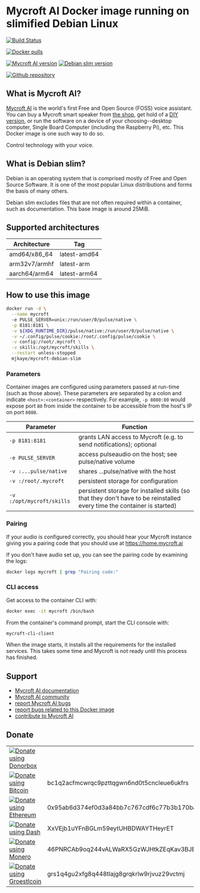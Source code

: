 # Mycroft AI Docker image running on slimified Debian Linux #

[![Build Status](https://cloud.drone.io/api/badges/mjkaye/docker-mycroft-debian-slim/status.svg)](https://cloud.drone.io/mjkaye/docker-mycroft-debian-slim)

[![Docker pulls](https://img.shields.io/docker/pulls/mjkaye/mycroft-debian-slim.svg?style=for-the-badge&logo=docker)](https://hub.docker.com/r/mjkaye/mycroft-debian-slim)

[![Mycroft AI version](https://img.shields.io/badge/Mycroft%20AI%20version-20.2.3-blue.svg?style=for-the-badge)](https://mycroft.ai/)
[![Debian slim version](https://img.shields.io/badge/Debian%20slim%20version-buster-blue.svg?style=for-the-badge)](https://www.debian.org/)

[![Github repository](https://img.shields.io/static/v1.svg?style=for-the-badge&color=blue&label=source%20code&message=docker-mycroft-debian-slim&logo=github&logoColor=FFFFFF)](https://www.github.com/mjkaye/docker-mycroft-debian-slim)

## What is Mycroft AI? ##

[Mycroft AI](https://mycroft.ai/) is the world's first Free and Open Source (FOSS) voice assistant. You can buy a Mycroft smart speaker from [the shop](https://mycroft.ai/shop/), get hold of a [DIY version](https://hellochatterbox.com/), or run the software on a device of your choosing--desktop computer, Single Board Computer (including the Raspberry Pi), etc. This Docker image is one such way to do so.

Control technology with your voice.

## What is Debian slim? ##

Debian is an operating system that is comprised mostly of Free and Open Source Software. It is one of the most popular Linux distributions and forms the basis of many others.

Debian slim excludes files that are not often required within a container, such as documentation. This base image is around 25MiB.

## Supported architectures ##

| Architecture  | Tag          |
| ---           | ---          |
| amd64/x86_64  | latest-amd64 |
| arm32v7/armhf | latest-arm   |
| aarch64/arm64 | latest-arm64 |

## How to use this image ##

```bash
docker run -d \
  --name mycroft
  -e PULSE_SERVER=unix:/run/user/0/pulse/native \
  -p 8181:8181 \
  -v ${XDG_RUNTIME_DIR}/pulse/native:/run/user/0/pulse/native \
  -v ~/.config/pulse/cookie:/root/.config/pulse/cookie \
  -v config:/root/.mycroft \
  -v skills:/opt/mycroft/skills \
  --restart unless-stopped
  mjkaye/mycroft-debian-slim
```

### Parameters ###

Container images are configured using parameters passed at run-time (such as those above). These parameters are separated by a colon and indicate `<host>:<container>` respectively. For example, `-p 8080:80` would expose port `80` from inside the container to be accessible from the host's IP on port `8080`.

| Parameter                 | Function                                                                                                                |
| ---                       | ---                                                                                                                     |
| `-p 8181:8181`            | grants LAN access to Mycroft (e.g. to send notifications); optional                                                     |
| `-e PULSE_SERVER`         | access pulseaudio on the host; see pulse/native volume                                                                  |
| `-v :...pulse/native`     | shares ...pulse/native with the host                                                                                    |
| `-v :/root/.mycroft`      | persistent storage for configuration                                                                                    |
| `-v :/opt/mycroft/skills` | persistent storage for installed skills (so that they don't have to be reinstalled every time the container is started) |

### Pairing ###

If your audio is configured correctly, you should hear your Mycroft instance giving you a pairing code that you should use at https://home.mycroft.ai

If you don't have audio set up, you can see the pairing code by examining the logs:

```bash
docker logs mycroft | grep "Pairing code:"
```

### CLI access ###

Get access to the container CLI with:

```bash
docker exec -it mycroft /bin/bash
```

From the container's command prompt, start the CLI console with:

```bash
mycroft-cli-client
```

When the image starts, it installs all the requirements for the installed services. This takes some time and Mycroft is not ready until this process has finished.

## Support ##

 * [Mycroft AI documentation](https://mycroft-ai.gitbook.io/docs/)
 * [Mycroft AI community](https://community.mycroft.ai/)
 * [report Mycroft AI bugs](https://github.com/MycroftAI/mycroft-core/issues)
 * [report bugs related to this Docker image](https://github.com/mjkaye/docker-mycroft-debian-slim/issues)
 * [contribute to Mycroft AI](https://mycroft.ai/contribute/)

## Donate ##

|                                                                                                                                                                                                                                                               |                                                                                                 |
| ---                                                                                                                                                                                                                                                           | ---                                                                                             |
| [![Donate using Donorbox](https://img.shields.io/badge/usd,gbp,eur-265B79?logo=shopify&style=for-the-badge)](https://donorbox.org/docker-images)                                                                                                              |                                                                                                 |
| [![Donate using Bitcoin](https://img.shields.io/badge/bitcoin-265B79?logo=bitcoin&style=for-the-badge)](https://www.freeformatter.com/qr-code?w=350&h=350&e=Q&c=bc1q2acfmcwrqc9pzttqgwn6nd0t5cncleue6ukfrs)                                                   | bc1q2acfmcwrqc9pzttqgwn6nd0t5cncleue6ukfrs                                                      |
| [![Donate using Ethereum](https://img.shields.io/badge/ethereum-265B79?logo=ethereum&style=for-the-badge)](https://www.freeformatter.com/qr-code?w=350&h=350&e=Q&c=0x95ab6d374ef0d3a84bb7c767cdf6c77b3b170ba2)                                                | 0x95ab6d374ef0d3a84bb7c767cdf6c77b3b170ba2                                                      |
| [![Donate using Dash](https://img.shields.io/badge/dash-265B79?logo=dash&style=for-the-badge)](https://www.freeformatter.com/qr-code?w=350&h=350&e=Q&c=XxVEjb1uYFnBGLm59eytUHBDWAYTHeyrET)                                                                    | XxVEjb1uYFnBGLm59eytUHBDWAYTHeyrET                                                              |
| [![Donate using Monero](https://img.shields.io/badge/monero-265B79?logo=monero&style=for-the-badge)](https://www.freeformatter.com/qr-code?w=350&h=350&e=Q&c=46PNRCAb9oq244vALWaRX5GzWJHtkZEqKav3BJBFBSsrPbL44A5PwEa4RVkS5xMzRtT2MUjhX9QhibiFjjBbdADa5V3TXzJ) | 46PNRCAb9oq244vALWaRX5GzWJHtkZEqKav3BJBFBSsrPbL44A5PwEa4RVkS5xMzRtT2MUjhX9QhibiFjjBbdADa5V3TXzJ |
| [![Donate using Groestlcoin](https://img.shields.io/badge/groestlcoin-265B79?&style=for-the-badge)](https://www.freeformatter.com/qr-code?w=350&h=350&e=Q&c=grs1q4gu2xfg8q448tlajg8grqkrlw9rjvuz29vctmj)                                                      | grs1q4gu2xfg8q448tlajg8grqkrlw9rjvuz29vctmj                                                     |
